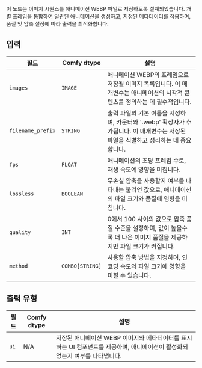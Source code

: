 
이 노드는 이미지 시퀀스를 애니메이션 WEBP 파일로 저장하도록 설계되었습니다. 개별 프레임을 통합하여 일관된 애니메이션을 생성하고, 지정된 메타데이터를 적용하며, 품질 및 압축 설정에 따라 출력을 최적화합니다.

## 입력

| 필드             | Comfy dtype | 설명                                                                         |
|-------------------|-------------|-------------------------------------------------------------------------------------|
| `images`          | `IMAGE`     | 애니메이션 WEBP의 프레임으로 저장될 이미지 목록입니다. 이 매개변수는 애니메이션의 시각적 콘텐츠를 정의하는 데 필수적입니다. |
| `filename_prefix` | `STRING`    | 출력 파일의 기본 이름을 지정하며, 카운터와 '.webp' 확장자가 추가됩니다. 이 매개변수는 저장된 파일을 식별하고 정리하는 데 중요합니다. |
| `fps`             | `FLOAT`     | 애니메이션의 초당 프레임 수로, 재생 속도에 영향을 미칩니다. |
| `lossless`        | `BOOLEAN`   | 무손실 압축을 사용할지 여부를 나타내는 불리언 값으로, 애니메이션의 파일 크기와 품질에 영향을 미칩니다. |
| `quality`         | `INT`       | 0에서 100 사이의 값으로 압축 품질 수준을 설정하며, 값이 높을수록 더 나은 이미지 품질을 제공하지만 파일 크기가 커집니다. |
| `method`          | `COMBO[STRING]` | 사용할 압축 방법을 지정하며, 인코딩 속도와 파일 크기에 영향을 미칠 수 있습니다. |

## 출력 유형

| 필드 | Comfy dtype | 설명                                                                       |
|-------|-------------|-----------------------------------------------------------------------------------|
| `ui`  | N/A         | 저장된 애니메이션 WEBP 이미지와 메타데이터를 표시하는 UI 컴포넌트를 제공하며, 애니메이션이 활성화되었는지 여부를 나타냅니다. |
